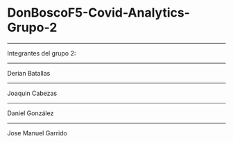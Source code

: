 # DonBoscoF5-Covid-Analytics-Grupo-2
___
Integrantes del grupo 2:
___
Derian Batallas
___
Joaquin Cabezas
___
Daniel González
___
Jose Manuel Garrido
